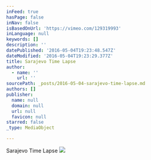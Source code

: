```yaml
---
inFeed: true
hasPage: false
inNav: false
isBasedOnUrl: 'https://vimeo.com/129319993'
inLanguage: null
keywords: []
description: ''
datePublished: '2016-05-04T19:23:48.547Z'
dateModified: '2016-05-04T19:23:29.377Z'
title: Sarajevo Time Lapse
author:
  - name: ''
    url: ''
sourcePath: _posts/2016-05-04-sarajevo-time-lapse.md
authors: []
publisher:
  name: null
  domain: null
  url: null
  favicon: null
starred: false
_type: MediaObject

---
```

Sarajevo Time Lapse
![](https://the-grid-user-content.s3-us-west-2.amazonaws.com/8b210861-0318-4ea7-822b-723038ab54b8.jpg)